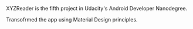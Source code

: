 XYZReader is the fifth project in Udacity's Android Developer Nanodegree.

Transofrmed the app using Material Design principles.
